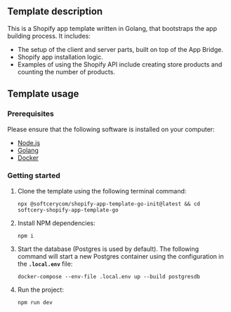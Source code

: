 ## Template description

This is a Shopify app template written in Golang, that bootstraps the app building process. It includes:

- The setup of the client and server parts, built on top of the App Bridge.
- Shopify app installation logic.
- Examples of using the Shopify API include creating store products and counting the number of products.

## Template usage

### Prerequisites

Please ensure that the following software is installed on your computer:

- [Node.js](https://nodejs.org/)
- [Golang](https://go.dev/)
- [Docker](https://www.docker.com/)

### Getting started

1. Clone the template using the following terminal command:
    
    ```
    npx @softcerycom/shopify-app-template-go-init@latest && cd softcery-shopify-app-template-go
    ```
    
2. Install NPM dependencies:
    
    ```
    npm i    
    ```
    
3. Start the database (Postgres is used by default). The following command will start a new Postgres container using the configuration in the **`.local.env`** file:
    
    ```
    docker-compose --env-file .local.env up --build postgresdb
    ```
    
4. Run the project:
    
    ```
    npm run dev
    ```

